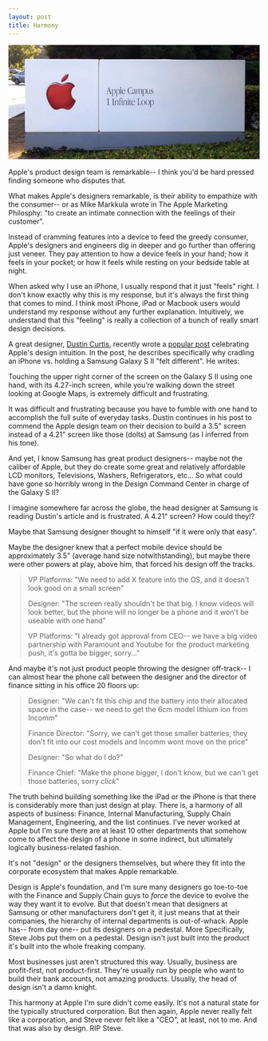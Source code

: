 ```yaml
---
layout: post
title: Harmony
---
```


![Apple Headquarters](/images/2012-01-04-harmony.jpeg)

Apple's product design team is remarkable-- I think you'd be hard pressed finding someone who disputes that.

What makes Apple's designers remarkable, is their ability to empathize with the consumer-- or as Mike Markkula wrote in The Apple Marketing Philosphy: "to create an intimate connection with the feelings of their customer".

Instead of cramming features into a device to feed the greedy consumer, Apple's designers and engineers dig in deeper and go further than offering just veneer.  They pay attention to how a device feels in your hand; how it feels in your pocket; or how it feels while resting on your bedside table at night.

When asked why I use an iPhone, I usually respond that it just "feels" right.  I don't know exactly why this is my response, but it's always the first thing that comes to mind.  I think most iPhone, iPad or Macbook users would understand my response without any further explanation. Intuitively, we understand that this "feeling" is really a collection of a bunch of really smart design decisions.

A great designer, [Dustin Curtis](http://www.dustincurtis.com/), recently wrote a [popular post](http://dcurt.is/3-point-5-inches) celebrating Apple's design intuition. In the post, he describes specifically why cradling an iPhone vs. holding a Samsung Galaxy S II "felt different".  He writes:

Touching the upper right corner of the screen on the Galaxy S II using one hand, with its 4.27-inch screen, while you’re walking down the street looking at Google Maps, is extremely difficult and frustrating.

It was difficult and frustrating because you have to fumble with one hand to accomplish the full suite of everyday tasks.  Dustin continues in his post to commend the Apple design team on their decision to build a 3.5" screen instead of a 4.21" screen like those (dolts) at Samsung (as I inferred from his tone).

And yet, I know Samsung has great product designers-- maybe not the caliber of Apple, but they do create some great and relatively affordable LCD monitors, Televisions, Washers, Refrigerators, etc…  So what could have gone so horribly wrong in the Design Command Center in charge of the Galaxy S II?

I imagine somewhere far across the globe, the head designer at Samsung is reading Dustin's article and is frustrated.  A 4.21" screen? How could they!?

Maybe that Samsung designer thought to himself "if it were only that easy".

Maybe the designer knew that a perfect mobile device should be approximately 3.5" (average hand size notwithstanding), but maybe there were other powers at play, above him, that forced his design off the tracks.

> VP Platforms:  "We need to add X feature into the OS, and it doesn't look good on a small screen"
>
> Designer:  "The screen really shouldn't be that big.  I know videos will look better, but the phone will no longer be a phone and it won't be useable with one hand"
>
> VP Platforms:  "I already got approval from CEO-- we have a big video partnership with Paramount and Youtube for the product marketing push, it's gotta be bigger, sorry..."

And maybe it's not just product people throwing the designer off-track--  I can almost hear the phone call between the designer and the director of finance sitting in his office 20 floors up:

> Designer:  "We can't fit this chip and the battery into their allocated space in the case-- we need to get the 6cm model lithium ion from Incomm"
>
> Finance Director:  "Sorry, we can't get those smaller batteries, they don't fit into our cost models and Incomm wont move on the price"
>
> Designer:  "So what do I do?"
>
> Finance Chief:  "Make the phone bigger, I don't know, but we can't get those batteries, sorry *click*"

The truth behind building something like the iPad or the iPhone is that there is considerably more than just design at play.  There is, a harmony of all aspects of business:  Finance, Internal Manufacturing,  Supply Chain Management, Engineering, and the list continues.  I've never worked at Apple but I'm sure there are at least 10 other departments that somehow come to affect the design of a phone in some indirect, but ultimately logically business-related fashion.

It's not "design" or the designers themselves, but where they fit into the corporate ecosystem that makes Apple remarkable.

Design is Apple's foundation, and I'm sure many designers go toe-to-toe with the Finance and Supply Chain guys to *force* the device to evolve the way they want it to evolve.  But that doesn't mean that designers at Samsung or other manufacturers don't get it, it just means that at their companies, the hierarchy of internal departments is out-of-whack. Apple has-- from day one-- put its designers on a pedestal.  More Specifically, Steve Jobs put them on a pedestal.  Design isn't just built into the product it's built into the whole freaking company.

Most businesses just aren't structured this way.  Usually, business are profit-first, not product-first.  They're usually run by people who want to build their bank accounts, not amazing products.  Usually, the head of design isn't a damn knight.

This harmony at Apple I'm sure didn't come easily.  It's not a natural state for the typically structured corporation.  But then again, Apple never really felt like a corporation, and Steve never felt like a "CEO", at least, not to me.  And that was also by design.  RIP Steve.